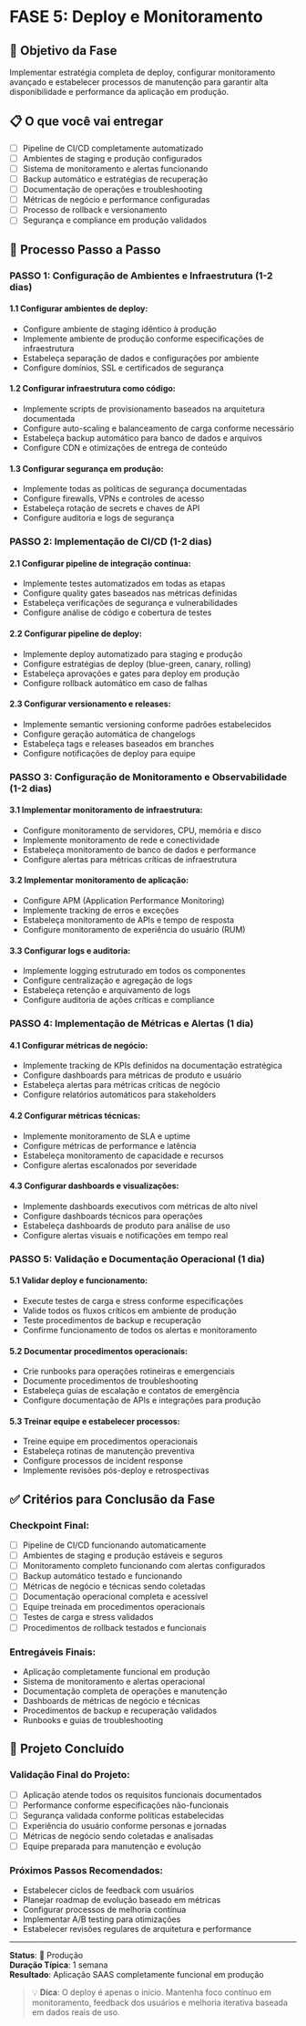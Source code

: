 # FASE 5: Deploy e Monitoramento

## 🎯 Objetivo da Fase
Implementar estratégia completa de deploy, configurar monitoramento avançado e estabelecer processos de manutenção para garantir alta disponibilidade e performance da aplicação em produção.

## 📋 O que você vai entregar
- [ ] Pipeline de CI/CD completamente automatizado
- [ ] Ambientes de staging e produção configurados
- [ ] Sistema de monitoramento e alertas funcionando
- [ ] Backup automático e estratégias de recuperação
- [ ] Documentação de operações e troubleshooting
- [ ] Métricas de negócio e performance configuradas
- [ ] Processo de rollback e versionamento
- [ ] Segurança e compliance em produção validados

## 🔄 Processo Passo a Passo

### PASSO 1: Configuração de Ambientes e Infraestrutura (1-2 dias)

#### 1.1 Configurar ambientes de deploy:
- Configure ambiente de staging idêntico à produção
- Implemente ambiente de produção conforme especificações de infraestrutura
- Estabeleça separação de dados e configurações por ambiente
- Configure domínios, SSL e certificados de segurança

#### 1.2 Configurar infraestrutura como código:
- Implemente scripts de provisionamento baseados na arquitetura documentada
- Configure auto-scaling e balanceamento de carga conforme necessário
- Estabeleça backup automático para banco de dados e arquivos
- Configure CDN e otimizações de entrega de conteúdo

#### 1.3 Configurar segurança em produção:
- Implemente todas as políticas de segurança documentadas
- Configure firewalls, VPNs e controles de acesso
- Estabeleça rotação de secrets e chaves de API
- Configure auditoria e logs de segurança

### PASSO 2: Implementação de CI/CD (1-2 dias)

#### 2.1 Configurar pipeline de integração contínua:
- Implemente testes automatizados em todas as etapas
- Configure quality gates baseados nas métricas definidas
- Estabeleça verificações de segurança e vulnerabilidades
- Configure análise de código e cobertura de testes

#### 2.2 Configurar pipeline de deploy:
- Implemente deploy automatizado para staging e produção
- Configure estratégias de deploy (blue-green, canary, rolling)
- Estabeleça aprovações e gates para deploy em produção
- Configure rollback automático em caso de falhas

#### 2.3 Configurar versionamento e releases:
- Implemente semantic versioning conforme padrões estabelecidos
- Configure geração automática de changelogs
- Estabeleça tags e releases baseados em branches
- Configure notificações de deploy para equipe

### PASSO 3: Configuração de Monitoramento e Observabilidade (1-2 dias)

#### 3.1 Implementar monitoramento de infraestrutura:
- Configure monitoramento de servidores, CPU, memória e disco
- Implemente monitoramento de rede e conectividade
- Estabeleça monitoramento de banco de dados e performance
- Configure alertas para métricas críticas de infraestrutura

#### 3.2 Implementar monitoramento de aplicação:
- Configure APM (Application Performance Monitoring)
- Implemente tracking de erros e exceções
- Estabeleça monitoramento de APIs e tempo de resposta
- Configure monitoramento de experiência do usuário (RUM)

#### 3.3 Configurar logs e auditoria:
- Implemente logging estruturado em todos os componentes
- Configure centralização e agregação de logs
- Estabeleça retenção e arquivamento de logs
- Configure auditoria de ações críticas e compliance

### PASSO 4: Implementação de Métricas e Alertas (1 dia)

#### 4.1 Configurar métricas de negócio:
- Implemente tracking de KPIs definidos na documentação estratégica
- Configure dashboards para métricas de produto e usuário
- Estabeleça alertas para métricas críticas de negócio
- Configure relatórios automáticos para stakeholders

#### 4.2 Configurar métricas técnicas:
- Implemente monitoramento de SLA e uptime
- Configure métricas de performance e latência
- Estabeleça monitoramento de capacidade e recursos
- Configure alertas escalonados por severidade

#### 4.3 Configurar dashboards e visualizações:
- Implemente dashboards executivos com métricas de alto nível
- Configure dashboards técnicos para operações
- Estabeleça dashboards de produto para análise de uso
- Configure alertas visuais e notificações em tempo real

### PASSO 5: Validação e Documentação Operacional (1 dia)

#### 5.1 Validar deploy e funcionamento:
- Execute testes de carga e stress conforme especificações
- Valide todos os fluxos críticos em ambiente de produção
- Teste procedimentos de backup e recuperação
- Confirme funcionamento de todos os alertas e monitoramento

#### 5.2 Documentar procedimentos operacionais:
- Crie runbooks para operações rotineiras e emergenciais
- Documente procedimentos de troubleshooting
- Estabeleça guias de escalação e contatos de emergência
- Configure documentação de APIs e integrações para produção

#### 5.3 Treinar equipe e estabelecer processos:
- Treine equipe em procedimentos operacionais
- Estabeleça rotinas de manutenção preventiva
- Configure processos de incident response
- Implemente revisões pós-deploy e retrospectivas

## ✅ Critérios para Conclusão da Fase

### Checkpoint Final:
- [ ] Pipeline de CI/CD funcionando automaticamente
- [ ] Ambientes de staging e produção estáveis e seguros
- [ ] Monitoramento completo funcionando com alertas configurados
- [ ] Backup automático testado e funcionando
- [ ] Métricas de negócio e técnicas sendo coletadas
- [ ] Documentação operacional completa e acessível
- [ ] Equipe treinada em procedimentos operacionais
- [ ] Testes de carga e stress validados
- [ ] Procedimentos de rollback testados e funcionais

### Entregáveis Finais:
- Aplicação completamente funcional em produção
- Sistema de monitoramento e alertas operacional
- Documentação completa de operações e manutenção
- Dashboards de métricas de negócio e técnicas
- Procedimentos de backup e recuperação validados
- Runbooks e guias de troubleshooting

## 🎉 Projeto Concluído

### Validação Final do Projeto:
- [ ] Aplicação atende todos os requisitos funcionais documentados
- [ ] Performance conforme especificações não-funcionais
- [ ] Segurança validada conforme políticas estabelecidas
- [ ] Experiência do usuário conforme personas e jornadas
- [ ] Métricas de negócio sendo coletadas e analisadas
- [ ] Equipe preparada para manutenção e evolução

### Próximos Passos Recomendados:
- Estabelecer ciclos de feedback com usuários
- Planejar roadmap de evolução baseado em métricas
- Configurar processos de melhoria contínua
- Implementar A/B testing para otimizações
- Estabelecer revisões regulares de arquitetura e performance

---

**Status**: 🚀 Produção  
**Duração Típica**: 1 semana  
**Resultado**: Aplicação SAAS completamente funcional em produção

> 💡 **Dica**: O deploy é apenas o início. Mantenha foco contínuo em monitoramento, feedback dos usuários e melhoria iterativa baseada em dados reais de uso.